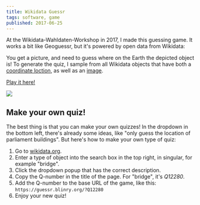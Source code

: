 ```yaml
---
title: Wikidata Guessr
tags: software, game
published: 2017-06-25
---
```


At the Wikidata-Wahldaten-Workshop in 2017, I made this guessing game. It works a bit like Geoguessr, but it's powered by open data from Wikidata:

You get a picture, and need to guess where on the Earth the depicted object is! To generate the quiz, I sample from all Wikidata objects that have both a [coordinate loction](https://www.wikidata.org/wiki/Property:P625), as well as an [image](https://www.wikidata.org/wiki/Property:P18).

[Play it here!](https://guessr.blinry.org)

[![](bridges.png)](https://guessr.blinry.org)

## Make your own quiz!

The best thing is that you can make your own quizzes! In the dropdown in the bottom left, there's already some ideas, like "only guess the location of parliament buildings". But here's how to make your own type of quiz:

1. Go to [wikidata.org](https://www.wikidata.org).
2. Enter a type of object into the search box in the top right, in singular, for example "bridge".
3. Click the dropdown popup that has the correct description.
4. Copy the Q-number in the title of the page. For "bridge", it's *Q12280*.
5. Add the Q-number to the base URL of the game, like this: `https://guessr.blinry.org/?Q12280`
6. Enjoy your new quiz!

